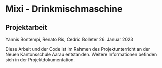 # Mixi - Drinkmischmaschine
## Projektarbeit
Yannis Bontempi, Renato Ris, Cedric Bolleter
26. Januar 2023

Diese Arbeit und der Code ist im Rahmen des Projektunterricht an der Neuen Kantonsschule Aarau entstanden. Weitere Informationen befinden sich in der Projektdokumentation.

